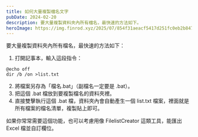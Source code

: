 ```yaml
---
title: 如何大量複製檔名文字
pubDate: 2024-02-20
description: 要大量複製資料夾內所有檔名，最快速的方法如下。
heroImage: https://img.finrod.xyz/2025/07/854f31aeacf5417d251fc0eb2b847e62.png
---
```


要大量複製資料夾內所有檔名，最快速的方法如下：

1. 打開記事本，輸入這段指令：

```
@echo off
dir /b /on >list.txt
```

2. 將檔案另存為「檔名.bat」（副檔名一定要是 .bat）。
3. 把這個 .bat 檔放到要複製檔名的資料夾裡。
4. 直接雙擊執行這個 .bat 檔，資料夾內會自動產生一個 list.txt 檔案，裡面就是所有檔案的檔名清單，複製貼上即可。

如果你常常需要這個功能，也可以考慮用像 FilelistCreator 這類工具，能匯出 Excel 檔並自訂欄位。